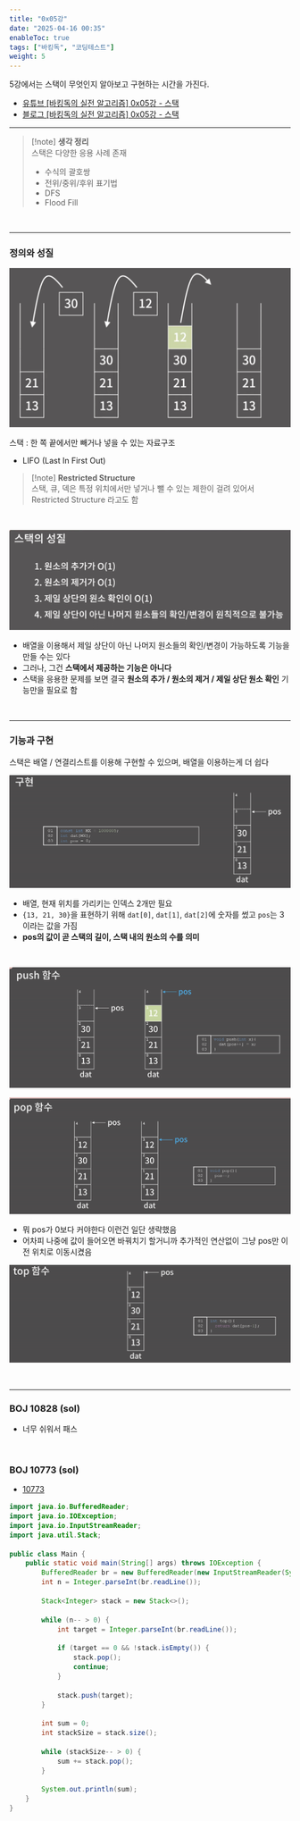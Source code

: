 ```yaml
---
title: "0x05강"
date: "2025-04-16 00:35"
enableToc: true
tags: ["바킹독", "코딩테스트"]
weight: 5
---
```


5강에서는 스택이 무엇인지 알아보고 구현하는 시간을 가진다.

- <a href='https://www.youtube.com/watch?v=0DsyCXIN7Wg&list=PLtqbFd2VIQv4O6D6l9HcD732hdrnYb6CY&index=6' target='_blank'>유튜브 \[바킹독의 실전 알고리즘] 0x05강 - 스택</a>
- <a href='https://blog.encrypted.gg/933' target='_blank'>블로그 \[바킹독의 실전 알고리즘] 0x05강 - 스택</a>

<hr>

> [!note] **생각 정리** <br>
> 스택은 다양한 응용 사례 존재
> - 수식의 괄호쌍
> - 전위/중위/후위 표기법
> - DFS
> - Flood Fill

<br><hr>

### 정의와 성질

![](brain/image/0x05-1.png)

스택 : 한 쪽 끝에서만 빼거나 넣을 수 있는 자료구조
- LIFO (Last In First Out)

> [!note] **Restricted Structure** <br>
> 스택, 큐, 덱은 특정 위치에서만 넣거나 뺄 수 있는 제한이 걸려 있어서 Restricted Structure 라고도 함

<br>

![](brain/image/0x05-2.png)

- 배열을 이용해서 제일 상단이 아닌 나머지 원소들의 확인/변경이 가능하도록 기능을 만들 수는 있다
- 그러나, 그건 **스택에서 제공하는 기능은 아니다**
- 스택을 응용한 문제를 보면 결국 **원소의 추가 / 원소의 제거 / 제일 상단 원소 확인** 기능만을 필요로 함

<br><hr>

### 기능과 구현

스택은 배열 / 연결리스트를 이용해 구현할 수 있으며, 배열을 이용하는게 더 쉽다

![](brain/image/0x05-3.png)

- 배열, 현재 위치를 가리키는 인덱스 2개만 필요
- `{13, 21, 30}`을 표현하기 위해 `dat[0]`, `dat[1]`, `dat[2]`에 숫자를 썼고 `pos`는 3이라는 값을 가짐
- **pos의 값이 곧 스택의 길이, 스택 내의 원소의 수를 의미**

<br>

![](brain/image/0x05-4.png)

![](brain/image/0x05-5.png)

- 뭐 pos가 0보다 커야한다 이런건 일단 생략했음
- 어차피 나중에 값이 들어오면 바꿔치기 할거니까 추가적인 연산없이 그냥 pos만 이전 위치로 이동시켰음

![](brain/image/0x05-6.png)

<br><hr>

### BOJ 10828 (sol)

- 너무 쉬워서 패스

<br>

### BOJ 10773 (sol)

- <a href='https://www.acmicpc.net/problem/10773' target='_blank'>10773</a>

```java
import java.io.BufferedReader;  
import java.io.IOException;  
import java.io.InputStreamReader;  
import java.util.Stack;  
  
public class Main {  
    public static void main(String[] args) throws IOException {  
        BufferedReader br = new BufferedReader(new InputStreamReader(System.in));  
        int n = Integer.parseInt(br.readLine());  
  
        Stack<Integer> stack = new Stack<>();  
  
        while (n-- > 0) {  
            int target = Integer.parseInt(br.readLine());  
  
            if (target == 0 && !stack.isEmpty()) {  
                stack.pop();  
                continue;  
            }  
  
            stack.push(target);  
        }  
  
        int sum = 0;  
        int stackSize = stack.size();  
  
        while (stackSize-- > 0) {  
            sum += stack.pop();  
        }  
  
        System.out.println(sum);  
    }  
}
```